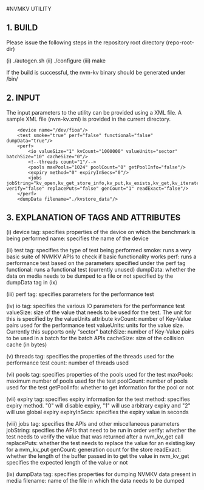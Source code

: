 #NVMKV UTILITY

## 1. BUILD

Please issue the following steps in the repository root directory
(repo-root-dir)

(i)   ./autogen.sh
(ii)  ./configure
(iii) make

If the build is successful, the nvm-kv binary should be generated under
<repo-root-dir>/bin/

## 2. INPUT

The input parameters to the utility can be provided using a XML file.
A sample XML file (nvm-kv.xml) is provided in the current directory.

<?xml version="1.0"?>
<nvmKV>

        <device name="/dev/fioa"/>
        <test smoke="true" perf="false" functional="false" dumpData="true"/>
        <perf>
            <io valueSize="1" kvCount="1000000" valueUnits="sector" batchSize="10" cacheSize="0"/>
            <!--threads count="1"/-->
            <pools maxPools="1024" poolCount="0" getPoolInfo="false"/>
            <expiry method="0" expiryInSecs="0"/>
            <jobs jobString="kv_open,kv_get_store_info,kv_put,kv_exists,kv_get,kv_iterate,kv_delete,kv_get_store_info,kv_batch_put,kv_close" verify="false" replacePuts="false" genCount="1" readExact="false"/>
        </perf>
        <dumpData filename="./kvstore_data"/>
        
</nvmKV>

## 3. EXPLANATION OF TAGS AND ATTRIBUTES

(i)  device tag: specifies properties of the device on which the benchmark is
                 being performed
     name: specifies the name of the device

(ii) test tag: specifies the type of test being performed
     smoke: runs a very basic suite of NVMKV APIs to check if basic
            functionality works
     perf: runs a performance test based on the parameters specified
           under the perf tag
     functional: runs a functional test (currently unused)
     dumpData: whether the data on media needs to be dumped to a file or not
               specified by the dumpData tag in (ix)

(iii) perf tag: specifies parameters for the performance test

(iv)  io tag: specifies the various IO parameters for the performance test
      valueSize: size of the value that needs to be used for the test. The unit for this
                 is specified by the valueUnits attribute
      kvCount: number of Key-Value pairs used for the performance test
      valueUnits: units for the value size. Currently this supports only "sector"
      batchSize: number of Key-Value pairs to be used in a batch for the batch APIs
      cacheSize: size of the collision cache (in bytes)

(v)   threads tag: specifies the properties of the threads used for the performance test
      count: number of threads used

(vi)  pools tag: specifies properties of the pools used for the test
      maxPools: maximum number of pools used for the test
      poolCount: number of pools used for the test
      getPoolInfo: whether to get information for the pool or not

(vii) expiry tag: specifies expiry information for the test
      method: specifies expiry method. "0" will disable expiry,
              "1" will use arbitrary expiry and "2" will use global expiry
      expiryInSecs: specifies the expiry value in seconds

(viii) jobs tag: specifies the APIs and other miscellaneous parameters
       jobString: specifies the APIs that need to be run in order
       verify: whether the test needs to verify the value that was returned
               after a nvm_kv_get call
       replacePuts: whether the test needs to replace the value for an existing
                    key for a nvm_kv_put
       genCount: generation count for the store
       readExact: whether the length of the buffer passed in to get the value in
                  nvm_kv_get specifies the expected length of the value or not

(ix) dumpData tag: specifies properties for dumping NVMKV data present in media
     filename: name of the file in which the data needs to be dumped
